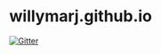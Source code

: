 # willymarj.github.io

[![Gitter](https://badges.gitter.im/Join%20Chat.svg)](https://gitter.im/WillymarJ/willymarj.github.io?utm_source=badge&utm_medium=badge&utm_campaign=pr-badge&utm_content=badge)